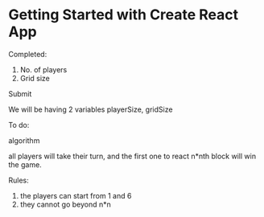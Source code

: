 # Getting Started with Create React App
<!-- me geetanjali added this comment. How to add another folder into this react course folder so please write in the terminal "npx create-react-app dicerollsimulation" you can give any name in the place of dicerollsimulation -->
<!-- Taking 2 inputs  -->


Completed:
1. No. of players
2. Grid size

Submit

We will be having 2 variables playerSize, gridSize


To do:

algorithm

all players will take their turn, and the first one to react n*nth block will win the game.

Rules:
1. the players can start from 1 and 6
2. they cannot go beyond n*n